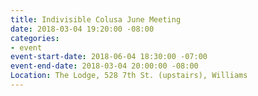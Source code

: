 ```yaml
---
title: Indivisible Colusa June Meeting
date: 2018-03-04 19:20:00 -08:00
categories:
- event
event-start-date: 2018-06-04 18:30:00 -07:00
event-end-date: 2018-03-04 20:00:00 -08:00
Location: The Lodge, 528 7th St. (upstairs), Williams
---
```


